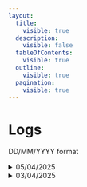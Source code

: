 ```yaml
---
layout:
  title:
    visible: true
  description:
    visible: false
  tableOfContents:
    visible: true
  outline:
    visible: true
  pagination:
    visible: true
---
```


# Logs

DD/MM/YYYY format

<details>

<summary>05/04/2025</summary>

* Added [UserCmd](../classes/usercmd/) page
* Added [UserCmd Constants](../classes/usercmd/usercmd-constants.md) page
* Added [callbacks](../libraries/callbacks.md) page
* Added [aimbot](../libraries/aimbot.md) page
* Added [Vector3](../classes/vector3.md) page

- Edited [BitBuffer](../classes/bitbuffer.md) page

</details>

<details>

<summary>03/04/2025</summary>

* Added [Atribute Definition](../classes/attribute-definition.md) page
* Added [BitBuffer](../classes/bitbuffer.md) page
* Added [Material](../classes/material/) page
* Added [Entity](../classes/entity/) page
* Added [DrawModelContext](../classes/drawmodelcontext.md) page

- Added [http](../libraries/http.md) page

</details>

